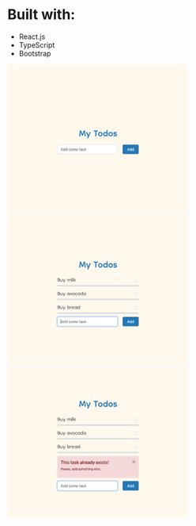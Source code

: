 # Built with:

- React.js
- TypeScript
- Bootstrap

<img src="./screenshots/0.png" width=366 height=303,2>
<img src="./screenshots/1.png" width=366 height=303,2>
<img src="./screenshots/2.png" width=366 height=303,2>
